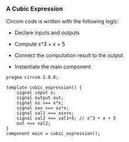 ### A Cubic Expression

Circom code is written with the following logic:

* Declare inputs and outputs

* Compute x^3 + x + 5

* Connect the computation result to the output

* Instantiate the main component

```markup
pragma circom 2.0.0;

template cubic_expression() {
    signal input x;
    signal output out;
    signal xx <== x*x;
    signal xxx <== xx*x;
    signal val1 <== xxx+x;
    signal val2 <== val1+5; // x^3 + x + 5
    out <== val2;
}
component main = cubic_expression();
```


